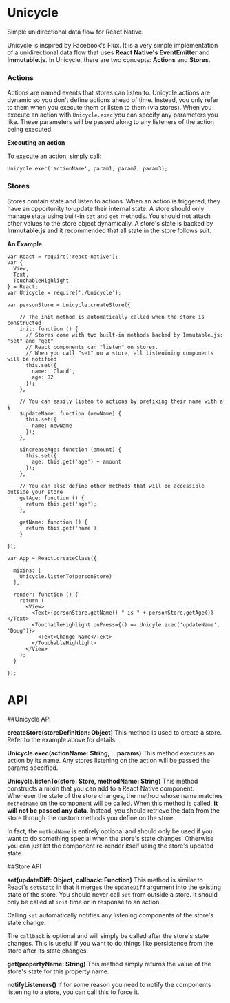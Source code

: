 # Unicycle
Simple unidirectional data flow for React Native.

Unicycle is inspired by Facebook's Flux. It is a very simple implementation of a unidirectional data flow that uses **React Native's EventEmitter** and **Immutable.js**. In Unicycle, there are two concepts: **Actions** and **Stores**.

### Actions
Actions are named events that stores can listen to. Unicycle actions are dynamic so you don't define actions ahead of time. Instead, you only refer to them when you execute them or listen to them (via stores).
When you execute an action with `Unicycle.exec` you can specify any parameters you like. These parameters will be passed along to any listeners of the action being executed.

**Executing an action**

To execute an action, simply call:

    Unicycle.exec('actionName', param1, param2, param3);

### Stores
Stores contain state and listen to actions.
When an action is triggered, they have an opportunity to update their internal state.
A store should only manage state using built-in `set` and `get` methods.
You should not attach other values to the store object dynamically.
A store's state is backed by **Immutable.js** and it recommended that all state in the store follows suit.

**An Example**

    var React = require('react-native');
    var {
      View,
      Text,
      TouchableHighlight
    } = React;
    var Unicycle = require('./Unicycle');

    var personStore = Unicycle.createStore({
        
        // The init method is automatically called when the store is constructed
        init: function () {
          // Stores come with two built-in methods backed by Immutable.js: "set" and "get"
          // React components can "listen" on stores.
          // When you call "set" on a store, all listenining components will be notified
          this.set({
            name: 'Claud',
            age: 82
          });
        },
        
        // You can easily listen to actions by prefixing their name with a $
        $updateName: function (newName) {
          this.set({
            name: newName
          });
        },
        
        $increaseAge: function (amount) {
          this.set({
            age: this.get('age') + amount
          });
        },
        
        // You can also define other methods that will be accessible outside your store
        getAge: function () {
          return this.get('age');
        },
        
        getName: function () {
          return this.get('name');
        }
        
    });
    
    var App = React.createClass({
    
      mixins: [
        Unicycle.listenTo(personStore)
      ],
      
      render: function () {
        return (
          <View>
            <Text>{personStore.getName() " is " + personStore.getAge()}</Text>
            <TouchableHighlight onPress={() => Unicyle.exec('updateName', 'Doug')}>
              <Text>Change Name</Text>
            </TouchableHighlight>
          </View>
        );
      }
    
    });

# API

##Unicycle API

**createStore(storeDefinition: Object)**
This method is used to create a store. Refer to the example above for details.

**Unicycle.exec(actionName: String, ...params)**
This method executes an action by its name. Any stores listening on the action will be passed the params specified.

**Unicycle.listenTo(store: Store, methodName: String)**
This method constructs a mixin that you can add to a React Native component.
Whenever the state of the store changes, the method whose name matches `methodName` on the component will be called.
When this method is called, **it will not be passed any data**.
Instead, you should retrieve the data from the store through the custom methods you define on the store.

In fact, the `methodName` is entirely optional and should only be used if you want to do something special when the store's state changes. Otherwise you can just let the component re-render itself using the store's updated state.

##Store API

**set(updateDiff: Object, callback: Function)**
This method is similar to React's `setState` in that it merges the `updateDiff` argument into the existing state of the store.
You should never call `set` from outside a store. It should only be called at `init` time or in response to an action.

Calling `set` automatically notifies any listening components of the store's state change.

The `callback` is optional and will simply be called after the store's state changes. This is useful if you want to do things like persistence from the store after its state changes.

**get(propertyName: String)**
This method simply returns the value of the store's state for this property name.

**notifyListeners()**
If for some reason you need to notify the components listening to a store, you can call this to force it.
